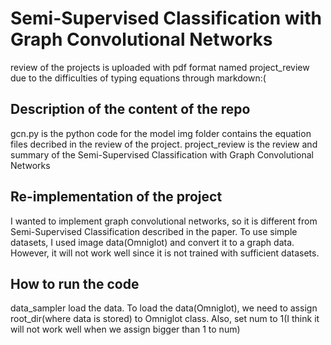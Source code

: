 # Semi-Supervised Classification with Graph Convolutional Networks
review of the projects is uploaded with pdf format named project_review due to the difficulties of typing equations through markdown:(
## Description of the content of the repo
gcn.py is the python code for the model
img folder contains the equation files decribed in the review of the project.
project_review is the review and summary of the Semi-Supervised Classification with Graph Convolutional Networks
## Re-implementation of the project
I wanted to implement graph convolutional networks, so it is different from Semi-Supervised Classification described in the paper. To use simple datasets, I used image data(Omniglot) and convert it to a graph data. However, it will not work well since it is not trained with sufficient datasets.
## How to run the code
data_sampler load the data. To load the data(Omniglot), we need to assign root_dir(where data is stored) to Omniglot class.
Also, set num to 1(I think it will not work well when we assign bigger than 1 to num)